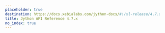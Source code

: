 ```yaml
---
placeholder: true
destination: https://docs.xebialabs.com/jython-docs/#!/xl-release/4.7.x/
title: Jython API Reference 4.7.x
no_index: true
---
```


